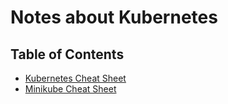 # Notes about Kubernetes

## Table of Contents

* [Kubernetes Cheat Sheet](./k8s_cheat_sheet.md)
* [Minikube Cheat Sheet](./minikube_cheatsheet.md)

